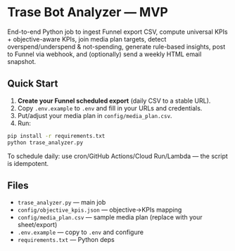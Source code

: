 # Trase Bot Analyzer — MVP

End-to-end Python job to ingest Funnel export CSV, compute universal KPIs + objective-aware KPIs, join media plan targets, detect overspend/underspend & not-spending, generate rule-based insights, post to Funnel via webhook, and (optionally) send a weekly HTML email snapshot.

## Quick Start

1) **Create your Funnel scheduled export** (daily CSV to a stable URL).  
2) Copy `.env.example` to `.env` and fill in your URLs and credentials.  
3) Put/adjust your media plan in `config/media_plan.csv`.  
4) Run:

```bash
pip install -r requirements.txt
python trase_analyzer.py
```

To schedule daily: use cron/GitHub Actions/Cloud Run/Lambda — the script is idempotent.

## Files
- `trase_analyzer.py` — main job
- `config/objective_kpis.json` — objective→KPIs mapping
- `config/media_plan.csv` — sample media plan (replace with your sheet/export)
- `.env.example` — copy to `.env` and configure
- `requirements.txt` — Python deps